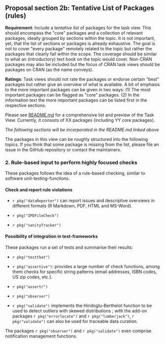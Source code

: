 ## Proposal section 2b: Tentative List of Packages (rules)

**Requirement**: Include a _tentative list_ of packages for the task view. This should encompass the "core" packages
  and a collection of relevant packages, ideally grouped by sections within the topic. It is not important, yet,
  that the list of sections or packages is already exhaustive.
   The goal is not to cover "every package" remotely related to the topic but rather the packages that clearly fall within the scope. The coverage should be similar to what an (introductory) text book on the topic would cover. Non-CRAN packages may also be included but the focus of CRAN task views should be packages on CRAN (as the name conveys).
   
**Ratings**: Task views should not rate the packages or endorse certain "best" packages but rather give an overview of what is available. A bit of emphasis to the more important packages can be given in two ways: (1) The most important packages can be flagged as "core" packages. (2) In the information text the more important packages can be listed first in the respective sections.
  
Please see [README.md](README.md) for a comprehensive list and preview of the Task View. Currently, it consists of XX packages (including YY core packages). 
  
*The following sections will be incorporated in the README.md linked above*

The packages in this view can be roughly structured into the following topics. 
If you think that some package is missing from the list, please file an issue in the GitHub repository or contact the maintainers.

### 2. Rule-based input to perform highly focused checks

These packages follows the idea of a rule-based
checking, similar to software unit-testing-functions. 

#### Check and report rule violations

-   `r pkg("dataReporter")` can report issues and descriptive overviews in different formats (R
Markdown, PDF, HTML and MS-Word). 

-   `r pkg("IPDFileCheck")`

-   `r pkg("sanityTracker")`


#### Possibility of integration in test-frameworks

These packages run a set of tests and summarise their results:

-   `r pkg("testthat")`

-   `r pkg("assertive")`: provides a large number of check functions,
among them checks for specific string patterns (email addresses, ISBN
codes, US zip codes, etc.). 

-   `r pkg("assertr")`

-   `r pkg("observer")`

-   `r pkg("validate")` implements the Hiridoglu-Berthelot function to be used to detect outliers with skewed
distributions ; with the add-on packages `r pkg("errorlocate")` and `r pkg("lumberjack")`, `r pkg("validate")` can also be used for traceable data curation.

The packages `r pkg("observer")` and `r pkg("validate")` even comprise notification management
functions.